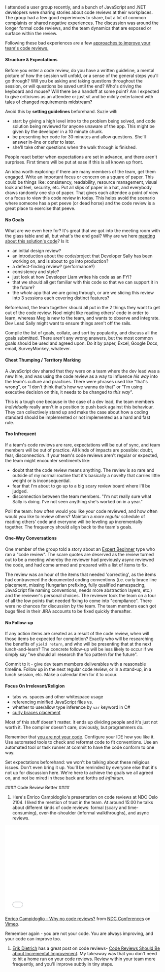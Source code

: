 <!--{Title:"Code Reviews: Pain Points And Some Solutions", Intro:"Code review more. Be nice. Level up together. Videos and more good reading.", PublishedOn:"05 Jun 2015"}-->

I attended a user group recently, and a bunch of JavaScript and .NET developers were sharing stories about code reviews at their workplaces. The group had a few good experiences to share, but a lot of common complaints or shared negative experiences.
The discussion was around the longer formal code reviews, and the team dynamics that are exposed or surface within the review.

Following these bad experiences are a few [approaches to improve your team's code reviews.](#better)

#### Structure & Expectations ####

Before you enter a code review, do you have a written guideline, a mental picture of how the session will unfold, or a sense of the general steps you'll go through? Will you be asking and taking questions throughout the session, or will questions be saved until the end? Who's driving the keyboard and mouse? Will there be a handoff at some point? Am I expected to give criticisms as an attendee or just sit and be mildly entertained with tales of changed requirements midstream?

Avoid this by **setting guidelines** beforehand. Suzie will:

- start by giving a high level intro to the problem being solved, and code solution being reviewed for anyone unaware of the app. This might be given by the developer in a 10 minute chunk.
- be presenting her code for 30 minutes and allow questions. She'll answer in-line or defer to later.
- she'll take other questions when the walk through is finished.

People react better when expectations are set in advance, and there aren't surprises. First timers will be put at ease if this is all known up front.

An idea worth exploring: if there are many members of the team, get them engaged. Write an important focus or concern on a square of paper. This could be things like: consistency, readability, resource management, visual look and feel, security, etc. Put all slips of paper in a hat, and everybody draws randomly one slip of paper. That gives each attendee a point of view or a focus to view this code review in today. This helps avoid the scenario where someone has a pet peeve (or dead horse) and the code review is a great place to exercise that peeve.


#### No Goals ####

What are we even here for? It's great that we got into the meeting room with the glass table and all, but what's the end goal? Why are we here [meeting about this solution's code](http://stackoverflow.com/q/968406/23199)?  Is it:

- an initial design review? 
- an introduction about the code/project that Developer Sally has been working on, and is about to go into production? 
- a defect-finding review? (performance?)
- consistency and style?
- just look at how Developer Liam writes his code as an FYI?
- that we should all get familiar with this code so that we can support it in the future?
- the *whole* app that we are going through, or are we slicing this review into 3 sessions each covering distinct features?
 
Beforehand, the team together should all put in the 2 things they want to get out of the code review. Noel might like reading others' code in order to learn, whereas Meg is new to the team, and wants to observe and integrate. Dev Lead Sally might want to ensure things aren't off the rails.

Compile the list of goals, collate, and sort by popularity, and discuss all the goals submitted. There aren't any wrong answers, but the most common goals should be used and agreed upon. Do it by paper, Excel, Google Docs, email, SurveyMonkey, whatever.

#### Chest Thumping / Territory Marking ####

A JavaScript dev shared that they were on a team where the dev lead was a new hire, and was using the code review as a way to influence *his way* into the team's culture and practices. There were phrases used like "that's wrong", or "I don't think that's how we wanna do that" or "I'm using executive decision on this, it needs to be changed to _this way_".

This is a tough one because in the case of a dev lead, the team members _individually_ really aren't in a position to push back against this behaviour. They can collectively stand up and make the case about how a coding standard should be implemented or not implemented as a hard and fast rule. 

#### Too Infrequent ####

If a team's code reviews are rare, expectations will be out of sync, and team members will be out of practice. All kinds of impacts are possible: doubt, fear, disconnection. If your team's code reviews aren't regular or expected, the team might encounter sentiments like:

- doubt that the code review means anything. The review is so rare and outside of my normal routine that it's basically a novelty that carries little weight or is inconsequential.
- fear that I'm about to go up to a big scary review board where I'll be judged.
- disconnection between the team members. "I'm not really sure what Sally is doing. I've not seen anything she's worked on in a year."

Poll the team: how often would you like your code reviewed, and how often would you like to review others? Maintain a *more regular* schedule of reading others' code and everyone will be leveling up incrementally together. The frequency should align back to the team's goals.

#### One-Way Conversations ####

One member of the group told a story about an [Expert Beginner](http://www.daedtech.com/how-developers-stop-learning-rise-of-the-expert-beginner) type who ran a "code review". The scare quotes are deserved as the review turned out to be a meeting whereby the reviewer had previously async reviewed the code, and had come armed and prepared with a list of items to fix. 

The review was an hour of the items that needed 'correcting', as the items had contravened the documented coding conventions (i.e. curly brace line placement, missing Hungarian prefixing, fully qualified namespacing, JavaScript file naming conventions, needs more abstraction layers, etc.) and the reviewer's personal choices. The reviewer took the team on a tour of all the low points that needed fixing to come into "compliance". There were no chances for discussion by the team. The team members each got bugs filed in their JIRA accounts to be fixed quickly thereafter.

#### No Follow-up ####

If any action items are created as a result of the code review, when will those items be expected for completion? Exactly who will be researching the benefits of `yield return`, and who will be presenting that at the next lunch-and-learn? The concrete follow-up will be less likely to occur if we simply say "we should all research the foo pattern for the future".

Commit to it - give dev team members deliverables with a reasonable timeline. Follow up in the next regular code review, or in a stand-up, in a lunch session, etc. Make a calendar item for it to occur.

#### Focus On Irrelevant/Religion ####

- tabs vs. spaces and other whitespace usage
- referencing minified JavaScript files vs.
- whether to use/allow type inference by `var` keyword in C#
- [curly braces placement](http://blogs.msdn.com/b/danielfe/archive/2003/11/24/51893.aspx)

Most of this stuff doesn't matter. It ends up dividing people and it's just not worth it. The compiler doesn't care, obviously, but programmers do. 

Remember that [you are not your code](http://www.hanselman.com/blog/YouAreNotYourCode.aspx). Configure your IDE how you like it. Use automated tools to check and reformat code to fit conventions. Use an automated tool or task runner at commit to have the code conform to one way.

Set expectations beforehand: we won't be talking about these religious issues. Don't even bring it up. You'll be reminded by everyone else that it's not up for discussion here. We're here to achieve the goals we all agreed on, and not be mired in these back and forths *ad infinitum*.

<a name="better"/>
#### Code Review Better ####

1. Here's Enrico Campidoglio's presentation on code reviews at NDC Oslo 2104. I liked the mention of trust in the team.
At around 15:00 he talks about different kinds of code reviews: formal (scary and time-consuming), over-the-shoulder (informal walkthroughs), and async reviews.

<iframe src="//player.vimeo.com/video/97505680" width="500" height="281" frameborder="0" webkitallowfullscreen mozallowfullscreen allowfullscreen></iframe> <p><a href="http://vimeo.com/97505680">Enrico Campidoglio - Why no code reviews?</a> from <a href="http://vimeo.com/ndcoslo">NDC Conferences</a> on <a href="https://vimeo.com">Vimeo</a>.</p>

Remember again - you are not your code. You are always improving, and your code can improve too.

1. [Erik Dietrich](https://twitter.com/daedtech) has a great post on code reviews- [Code Reviews Should Be about Incremental Improvement](http://www.daedtech.com/code-reviews-should-be-about-incremental-improvement). My takeaway was that you don't need to hit a home run on your code reviews. Review within your team more frequently, and you'll improve subtly in tiny steps.

